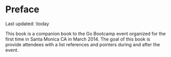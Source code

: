 # Preface

Last updated:
\today

This book is a companion book to the Go Bootcamp event organized for the
first time in Santa Monica CA in March 2014.
The goal of this book is provide attendees with a list references and
pointers during and after the event.

